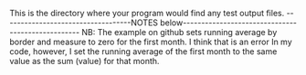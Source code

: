 This is the directory where your program would find any test output files.
-----------------------------------NOTES below--------------------------------------------------
NB: The example on github sets running average by border and measure to zero for the first month.
I think that is an error In my code, however, I set the running average of the first month to the
same value as the sum (value) for that month.